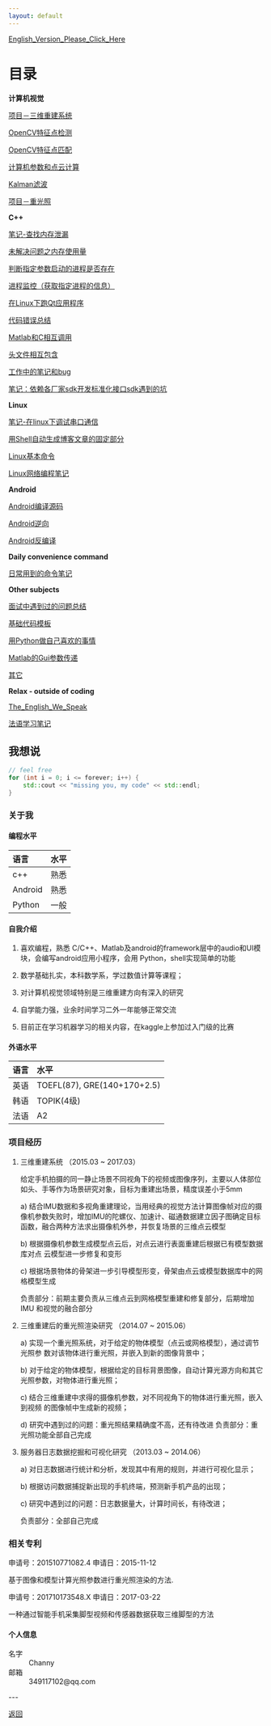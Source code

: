 ```yaml
---
layout: default
---
```


[English_Version_Please_Click_Here](./index)

# 目录

**计算机视觉**

[项目－三维重建系统](./blog/CV/Project_3D_Reconstruction.html)

[OpenCV特征点检测](./blog/CV/Feature_Detection_In_OpenCV.html)

[OpenCV特征点匹配](./blog/CV/Feature_Matching_In_OpenCV.html)

[计算机参数和点云计算](./blog/CV/Compute_Camera_Params_and_Point_Cloud.html)

[Kalman滤波](./blog/CV/Kalman_Filter)

[项目－重光照](./blog/CV/Project_Relighting.html)

**C++**

[笔记-查找内存泄漏](./blog/C++/Notes_Find_Memory_Leak)

[未解决问题之内存使用量](./blog/C++/Unsolved_Question_Memory_Usage)

[判断指定参数启动的进程是否存在](./blog/CPlus_Judge_Program_Alive)

[进程监控（获取指定进程的信息）](./blog/C++/Process_Monitor)

[在Linux下跑Qt应用程序](./blog/linux/Qt_In_Linux)

[代码错误总结](./blog/C++/Summary_Of_Coding_Errors)

[Matlab和C相互调用](./blog/C++/Matlab_And_C_Combining_Coding)

[头文件相互包含](./blog/C++/Head_File_Include_Each_Other)

[工作中的笔记和bug](./blog/C++/Notes_And_Bugs_In_Work)

[笔记：依赖各厂家sdk开发标准化接口sdk遇到的坑](./blog/C++/Notes_Develop_SDK_Base_On_Other_SDK)

**Linux**

[笔记-在linux下调试串口通信](./blog/linux/Notes_SerialPort_In_Linux)

[用Shell自动生成博客文章的固定部分](./blog/tools/Generate_Head_Using_Shell)

[Linux基本命令](./blog/linux/Linux_Basic_Comment)

[Linux网络编程笔记](./blog/linux/Linux_Network_Programming_Notes)

**Android**

[Android编译源码](./blog/Andorid/Android_Build_Source)

[Android逆向](./blog/Android/Android_Crack.html)

[Android反编译](./blog/Android/Android_Rebuid_Notes)

**Daily convenience command**

[日常用到的命令笔记](./blog/Notes_In_Daily_Coding_Life)

**Other subjects**

[面试中遇到过的问题总结](./blog/Questions_In_Interview.html)

[基础代码模板](./blog/others/Model_Code_Of_InputOutput)

[用Python做自己喜欢的事情](./blog/others/Python_To_Do_Something_I_Like)

[Matlab的Gui参数传递](./blog/others/Matlab_Gui_Params)

[其它](./blog/Trifles.html)

**Relax - outside of coding**

[The_English_We_Speak](./fun/Notes_The_English_We_Speak)

[法语学习笔记](./fun/Notes_Francais)

## 我想说

```c++
// feel free
for (int i = 0; i <= forever; i++) {
	std::cout << "missing you, my code" << std::endl;
}
```
### 关于我

#### 编程水平

| 语言          | 水平             |
|:-------------|:------------------|
| c++          | 熟悉           |
| Android      | 熟悉           |
| Python       | 一般          |

#### 自我介绍

1. 喜欢编程，熟悉 C/C++、Matlab及android的framework层中的audio和UI模块，会编写android应用小程序，会用 Python，shell实现简单的功能

2. 数学基础扎实，本科数学系，学过数值计算等课程；

3. 对计算机视觉领域特别是三维重建方向有深入的研究

4. 自学能力强，业余时间学习二外一年能够正常交流

5. 目前正在学习机器学习的相关内容，在kaggle上参加过入门级的比赛

#### 外语水平

| 语言          | 水平                       |
|:-------------|:---------------------------|
| 英语          | TOEFL(87), GRE(140+170+2.5)|
| 韩语          | TOPIK(4级)                 |
| 法语          | A2                         |

### 项目经历

1. 三维重建系统 （2015.03 ~ 2017.03）
 	
	给定手机拍摄的同一静止场景不同视角下的视频或图像序列，主要以人体部位如头、手等作为场景研究对象，目标为重建出场景，精度误差小于5mm 
	
	a) 结合IMU数据和多视角重建理论，当用经典的视觉方法计算图像帧对应的摄像机参数失败时，增加IMU的陀螺仪、加速计、磁通数据建立因子图确定目标函数，融合两种方法求出摄像机外参，并恢复场景的三维点云模型
	
	b) 根据摄像机参数生成模型点云后，对点云进行表面重建后根据已有模型数据库对点 云模型进一步修复和变形
	
	c) 根据场景物体的骨架进一步引导模型形变，骨架由点云或模型数据库中的网格模型生成
	
	负责部分：前期主要负责从三维点云到网格模型重建和修复部分，后期增加 IMU 和视觉的融合部分

2. 三维重建后的重光照渲染研究 （2014.07 ~ 2015.06）
	
	a)   实现一个重光照系统，对于给定的物体模型（点云或网格模型），通过调节光照参 数对该物体进行重光照，并嵌入到新的图像背景中；
	
	b)   对于给定的物体模型，根据给定的目标背景图像，自动计算光源方向和其它光照参数，对物体进行重光照；
	
	c)   结合三维重建中求得的摄像机参数，对不同视角下的物体进行重光照，嵌入到视频 的图像帧中生成新的视频；
	
	d)   研究中遇到过的问题：重光照结果精确度不高，还有待改进 
	负责部分：重光照功能全部自己完成

3. 服务器日志数据挖掘和可视化研究 （2013.03 ~ 2014.06）

	a)   对日志数据进行统计和分析，发现其中有用的规则，并进行可视化显示；
	
	b)   根据访问数据捕捉新出现的手机终端，预测新手机产品的出现；
	
	c)   研究中遇到过的问题：日志数据量大，计算时间长，有待改进； 
	
	负责部分：全部自己完成

### 相关专利

申请号：201510771082.4 申请日：2015-11-12

基于图像和模型计算光照参数进行重光照渲染的方法.

申请号：201710173548.X 申请日：2017-03-22 

一种通过智能手机采集脚型视频和传感器数据获取三维脚型的方法 

#### 个人信息
<dl>
<dt>名字</dt>
<dd>Channy</dd>
<dt>邮箱</dt>
<dd>349117102@qq.com</dd>
</dl>
---

[返回](./)
